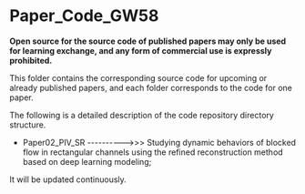 # Paper_Code_GW58
**Open source for the source code of published papers may only be used for learning exchange, and any form of commercial use is expressly prohibited.**

This folder contains the corresponding source code for upcoming or already published papers, and each folder corresponds to the code for one paper.

The following is a detailed description of the code repository directory structure. 

- Paper02_PIV_SR ---------->>> Studying dynamic behaviors of blocked flow in rectangular channels using the refined reconstruction method based on deep learning modeling; 

It will be updated continuously. 
